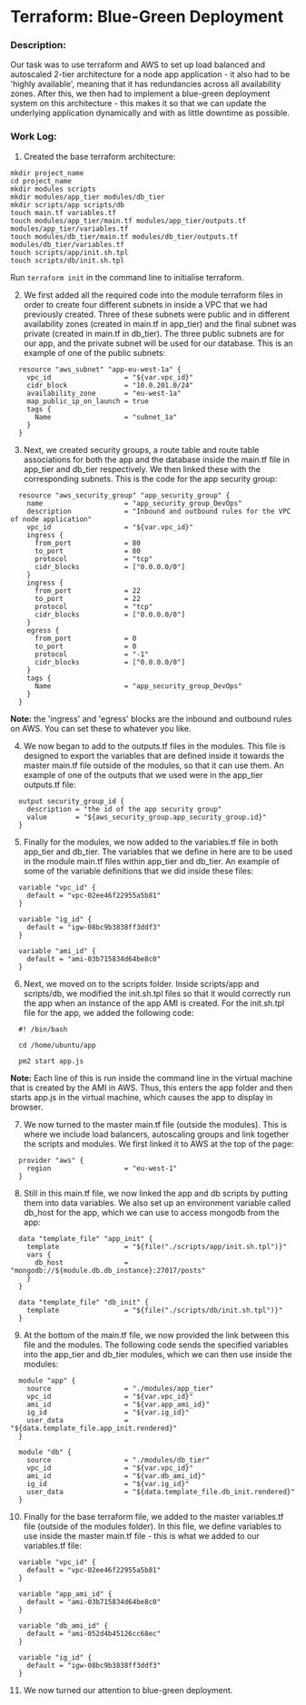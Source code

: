 # Terraform: Blue-Green Deployment

### Description:
Our task was to use terraform and AWS to set up load balanced and autoscaled 2-tier architecture for a node app application - it also had to be 'highly available', meaning that it has redundancies across all availability zones. After this, we then had to implement a blue-green deployment system on this architecture - this makes it so that we can update the underlying application dynamically and with as little downtime as possible.

### Work Log:
1. Created the base terraform architecture:
```
mkdir project_name
cd project_name
mkdir modules scripts
mkdir modules/app_tier modules/db_tier
mkdir scripts/app scripts/db
touch main.tf variables.tf
touch modules/app_tier/main.tf modules/app_tier/outputs.tf modules/app_tier/variables.tf
touch modules/db_tier/main.tf modules/db_tier/outputs.tf modules/db_tier/variables.tf
touch scripts/app/init.sh.tpl
touch scripts/db/init.sh.tpl
```
Run ```terraform init``` in the command line to initialise terraform.

2. We first added all the required code into the module terraform files in order to create four different subnets in inside a VPC that we had previously created. Three of these subnets were public and in different availability zones (created in main.tf in app_tier) and the final subnet was private (created in main.tf in db_tier). The three public subnets are for our app, and the private subnet will be used for our database. This is an example of one of the public subnets:
```
  resource "aws_subnet" "app-eu-west-1a" {
    vpc_id                  = "${var.vpc_id}"
    cidr_block              = "10.0.201.0/24"
    availability_zone       = "eu-west-1a"
    map_public_ip_on_launch = true
    tags {
      Name                  = "subnet_1a"
    }
  }
```

3. Next, we created security groups, a route table and route table associations for both the app and the database inside the main.tf file in app_tier and db_tier respectively. We then linked these with the corresponding subnets. This is the code for the app security group:
```
  resource "aws_security_group" "app_security_group" {
    name                    = "app_security_group_DevOps"
    description             = "Inbound and outbound rules for the VPC of node application"
    vpc_id                  = "${var.vpc_id}"
    ingress {
      from_port             = 80
      to_port               = 80
      protocol              = "tcp"
      cidr_blocks           = ["0.0.0.0/0"]
    }
    ingress {
      from_port             = 22
      to_port               = 22
      protocol              = "tcp"
      cidr_blocks           = ["0.0.0.0/0"]
    }
    egress {
      from_port             = 0
      to_port               = 0
      protocol              = "-1"
      cidr_blocks           = ["0.0.0.0/0"]
    }
    tags {
      Name                  = "app_security_group_DevOps"
    }
  }
```
**Note:** the 'ingress' and 'egress' blocks are the inbound and outbound rules on AWS. You can set these to whatever you like.

4. We now began to add to the outputs.tf files in the modules. This file is designed to export the variables that are defined inside it towards the master main.tf file outside of the modules, so that it can use them. An example of one of the outputs that we used were in the app_tier outputs.tf file:
```
  output security_group_id {
    description = "the id of the app security group"
    value       = "${aws_security_group.app_security_group.id}"
  }
```

5. Finally for the modules, we now added to the variables.tf file in both app_tier and db_tier. The variables that we define in here are to be used in the module main.tf files within app_tier and db_tier. An example of some of the variable definitions that we did inside these files:
```
  variable "vpc_id" {
    default = "vpc-02ee46f22955a5b81"
  }

  variable "ig_id" {
    default = "igw-08bc9b3838ff3ddf3"
  }

  variable "ami_id" {
    default = "ami-03b715834d64be8c0"
  }
```

6. Next, we moved on to the scripts folder. Inside scripts/app and scripts/db, we modified the init.sh.tpl files so that it would correctly run the app when an instance of the app AMI is created. For the init.sh.tpl file for the app, we added the following code:
```
  #! /bin/bash

  cd /home/ubuntu/app

  pm2 start app.js
```
**Note:** Each line of this is run inside the command line in the virtual machine that is created by the AMI in AWS. Thus, this enters the app folder and then starts app.js in the virtual machine, which causes the app to display in browser.

7. We now turned to the master main.tf file (outside the modules). This is where we include load balancers, autoscaling groups and link together the scripts and modules. We first linked it to AWS at the top of the page:
```
  provider "aws" {
    region                  = "eu-west-1"
  }
```

8. Still in this main.tf file, we now linked the app and db scripts by putting them into data variables. We also set up an environment variable called db_host for the app, which we can use to access mongodb from the app:
```
  data "template_file" "app_init" {
    template                = "${file("./scripts/app/init.sh.tpl")}"
    vars {
      db_host               = "mongodb://${module.db.db_instance}:27017/posts"
    }
  }

  data "template_file" "db_init" {
    template                = "${file("./scripts/db/init.sh.tpl")}"
  }
```

9. At the bottom of the main.tf file, we now provided the link between this file and the modules. The following code sends the specified variables into the app_tier and db_tier modules, which we can then use inside the modules:
```
  module "app" {
    source                  = "./modules/app_tier"
    vpc_id                  = "${var.vpc_id}"
    ami_id                  = "${var.app_ami_id}"
    ig_id                   = "${var.ig_id}"
    user_data               = "${data.template_file.app_init.rendered}"
  }

  module "db" {
    source                  = "./modules/db_tier"
    vpc_id                  = "${var.vpc_id}"
    ami_id                  = "${var.db_ami_id}"
    ig_id                   = "${var.ig_id}"
    user_data               = "${data.template_file.db_init.rendered}"
  }
```

10. Finally for the base terraform file, we added to the master variables.tf file (outside of the modules folder). In this file, we define variables to use inside the master main.tf file - this is what we added to our variables.tf file:
```
  variable "vpc_id" {
    default = "vpc-02ee46f22955a5b81"
  }

  variable "app_ami_id" {
    default = "ami-03b715834d64be8c0"
  }

  variable "db_ami_id" {
    default = "ami-052d4b45126cc68ec"
  }

  variable "ig_id" {
    default = "igw-08bc9b3838ff3ddf3"
  }
```

11. We now turned our attention to blue-green deployment.
